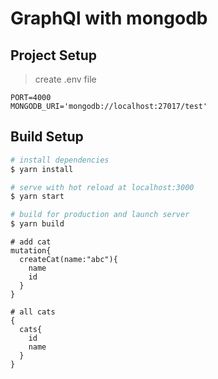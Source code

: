 # GraphQl with mongodb

## Project Setup
> create .env file

```
PORT=4000
MONGODB_URI='mongodb://localhost:27017/test'
```


## Build Setup

``` bash
# install dependencies
$ yarn install

# serve with hot reload at localhost:3000
$ yarn start

# build for production and launch server
$ yarn build
```


```
# add cat
mutation{
  createCat(name:"abc"){
    name
    id
  }
}

# all cats
{
  cats{
    id
    name
  }
}

```